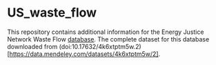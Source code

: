 # US_waste_flow
This repository contains additional information for the Energy Justice Network Waste Flow [database](https://www.energyjustice.net/wastedata). The complete dataset for this database downloaded from (doi:10.17632/4k6xtptm5w.2)[https://data.mendeley.com/datasets/4k6xtptm5w/2].  
